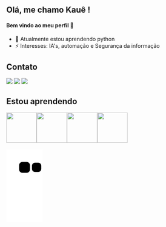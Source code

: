 
## Olá, me chamo Kauê ! 
#### Bem vindo ao meu perfil 👋
- 🌱 Atualmente estou aprendendo python
- ⚡ Interesses: IA's, automação e Segurança da informação

## Contato

<div>
<a href="https://www.instagram.com/kaue.qd01/" target="_blank"><img src="https://img.shields.io/badge/-Instagram-%23E4405F?style=for-the-badge&logo=instagram&logoColor=white" target="_blank"></a>
<a href = "mailto:kauedias0791@gmail.com"><img src="https://img.shields.io/badge/Gmail-D14836?style=for-the-badge&logo=gmail&logoColor=white" target="_blank"></a>
<a href="linkedin.com/in/kauê-quinello-dias-b18191379" target="_blank"><img src="https://img.shields.io/badge/-LinkedIn-%230077B5?style=for-the-badge&logo=linkedin&logoColor=white" target="_blank"></a>   
</div>

## Estou aprendendo

<img src="https://cdn.jsdelivr.net/gh/devicons/devicon/icons/html5/html5-original-wordmark.svg" width="80px" height="80px" /><img src="https://cdn.jsdelivr.net/gh/devicons/devicon/icons/css3/css3-original-wordmark.svg" width="80px" height="80px" /><img src="https://cdn.jsdelivr.net/gh/devicons/devicon/icons/javascript/javascript-original.svg" width="80px" height="80px" /><img src="https://cdn.jsdelivr.net/gh/devicons/devicon/icons/python/python-original-wordmark.svg" width="80px" height="80px" />
          
![Snake animation](https://github.com/KaueQDias/KaueQDias/blob/output/github-contribution-grid-snake.svg)
